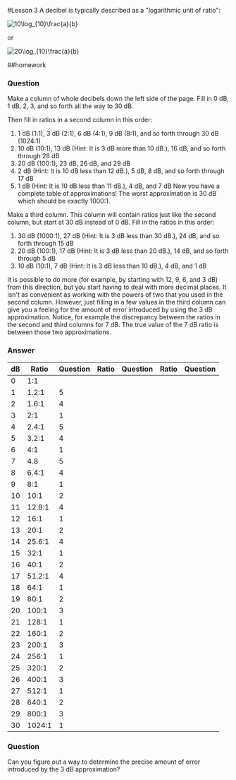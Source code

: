 #Lesson 3
A decibel is typically described as a "logarithmic unit of ratio":

![10\log_{10}\frac{a}{b}](http://www.sciweavers.org/upload/Tex2Img_1409495829/render.png)

or

![20\log_{10}\frac{a}{b}](http://www.sciweavers.org/upload/Tex2Img_1409495939/render.png)


##homework
### Question
Make a column of whole decibels down the left side of the page. Fill in 0 dB, 1 dB, 2, 3, and so forth all the way to 30 dB.

Then fill in ratios in a second column in this order:

1. 1 dB (1:1), 3 dB (2:1), 6 dB (4:1), 9 dB (8:1), and so forth through 30 dB (1024:1)
2. 10 dB (10:1), 13 dB (Hint: It is 3 dB more than 10 dB.), 16 dB, and so forth through 28 dB
3. 20 dB (100:1), 23 dB, 26 dB, and 29 dB
4. 2 dB (Hint: It is 10 dB less than 12 dB.), 5 dB, 8 dB, and so forth through 17 dB
5. 1 dB (Hint: It is 10 dB less than 11 dB.), 4 dB, and 7 dB
Now you have a complete table of approximations! The worst approximation is 30 dB which should be exactly 1000:1.

Make a third column. This column will contain ratios just like the second column, but start at 30 dB instead of 0 dB. Fill in the ratios in this order:

1. 30 dB (1000:1), 27 dB (Hint: It is 3 dB less than 30 dB.), 24 dB, and so forth through 15 dB
2. 20 dB (100:1), 17 dB (Hint: It is 3 dB less than 20 dB.), 14 dB, and so forth through 5 dB
3. 10 dB (10:1), 7 dB (Hint: It is 3 dB less than 10 dB.), 4 dB, and 1 dB

It is possible to do more (for example, by starting with 12, 9, 6, and 3 dB) from this direction, but you start having to deal with more decimal places. It isn't as convenient as working with the powers of two that you used in the second column. However, just filling in a few values in the third column can give you a feeling for the amount of error introduced by using the 3 dB approximation. Notice, for example the discrepancy between the ratios in the second and third columns for 7 dB. The true value of the 7 dB ratio is between those two approximations.


### Answer

| dB | Ratio  | Question | Ratio | Question | Ratio | Question |
|----|--------|----------|-------|----------|-------|----------|
| 0  | 1:1    |          |       |          |       |          |
| 1  | 1.2:1  | 5        |       |          |       |          |
| 2  | 1.6:1  | 4        |       |          |       |          |
| 3  | 2:1    | 1        |       |          |       |          |
| 4  | 2.4:1  | 5        |       |          |       |          |
| 5  | 3.2:1  | 4        |       |          |       |          |
| 6  | 4:1    | 1        |       |          |       |          |
| 7  | 4.8    | 5        |       |          |       |          |
| 8  | 6.4:1  | 4        |       |          |       |          |
| 9  | 8:1    | 1        |       |          |       |          |
| 10 | 10:1   | 2        |       |          |       |          |
| 11 | 12.8:1 | 4        |       |          |       |          |
| 12 | 16:1   | 1        |       |          |       |          |
| 13 | 20:1   | 2        |       |          |       |          |
| 14 | 25.6:1 | 4        |       |          |       |          |
| 15 | 32:1   | 1        |       |          |       |          |
| 16 | 40:1   | 2        |       |          |       |          |
| 17 | 51.2:1 | 4        |       |          |       |          |
| 18 | 64:1   | 1        |       |          |       |          |
| 19 | 80:1   | 2        |       |          |       |          |
| 20 | 100:1  | 3        |       |          |       |          |
| 21 | 128:1  | 1        |       |          |       |          |
| 22 | 160:1  | 2        |       |          |       |          |
| 23 | 200:1  | 3        |       |          |       |          |
| 24 | 256:1  | 1        |       |          |       |          |
| 25 | 320:1  | 2        |       |          |       |          |
| 26 | 400:1  | 3        |       |          |       |          |
| 27 | 512:1  | 1        |       |          |       |          |
| 28 | 640:1  | 2        |       |          |       |          |
| 29 | 800:1  | 3        |       |          |       |          |
| 30 | 1024:1 | 1        |       |          |       |          |



### Question
Can you figure out a way to determine the precise amount of error introduced by the 3 dB approximation?
